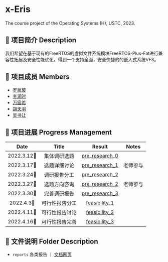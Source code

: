 # x-Eris
The course project of the Operating Systems (H), USTC, 2023.

## 📄 项目简介 Description
我们希望在基于现有的FreeRTOS的虚拟文件系统模块FreeRTOS-Plus-Fat进行兼容性拓展及安全性能优化，得到一个支持全面，安全快捷的的嵌入式系统VFS。


## 👤 项目成员 Members
* [罗胤玻](https://github.com/origami-b) 
* [李润时](https://github.com/stflrs)
* [万宸希](https://github.com/vvcvv-as) 
* [胡天羽](https://github.com/tyrionhu) 
* [吴书让](https://github.com/odeinjul)

## 📅 项目进展 Progress Management
|    Date    |         Title         |                            Result                            |    Notes     |
| :--------: | :-------------------: | :----------------------------------------------------------: | :----------: |
| 2022.3.12🌃 | 集体调研选题 | [pre_research_0](/reports/pre_discussion/2023_03_17/meeting.md) |              |
| 2022.3.17🌃 | 选题详细讨论 | [pre_research_1](/reports/pre_discussion/2023_03_17/meeting.md) |  老师参与     |
| 2022.3.24🌃 | 调研报告分工 | [pre_research_2](/reports/pre_discussion/2023_03_24/meeting.md) |              |
| 2022.3.27🌆 | 选题方向咨询 | [pre_research_2](/reports/pre_discussion/2023_03_24/meeting.md) |  老师参与     |
| 2022.3.30🌃 | 完善调研报告 | [pre_research_3](/reports/pre_discussion/2023_03_30/meeting.md) |              |
| 2022.4.3🌃 | 可行性报告分工 | [feasibility_1](/reports/pre_discussion/2023_04_03/meeting.md) |              |
| 2022.4.11🌃 | 可行性报告讨论 | [feasibility_2](/reports/pre_discussion/2023_04_11/meeting.md) |              |
| 2022.4.16🌃 | 可行性报告完善 | [feasibility_3](/reports/pre_discussion/2023_04_16/meeting.md) |              |


## 📂 文件说明 Folder Description
* ```reports``` 各类报告  ｜ [文档网页](osh-2023.github.io/x-Eris)


